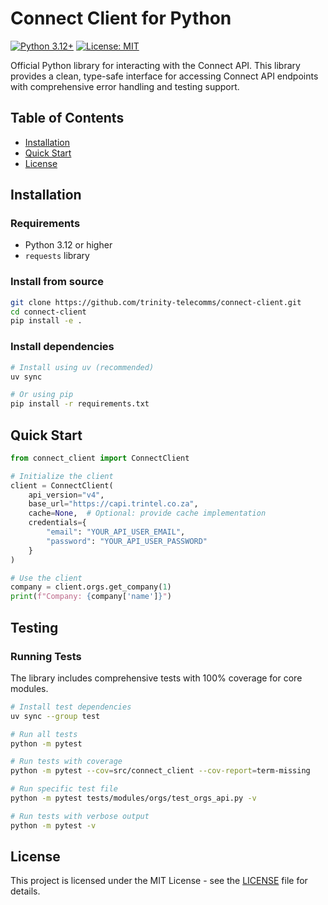 # Connect Client for Python

[![Python 3.12+](https://img.shields.io/badge/python-3.12+-blue.svg)](https://www.python.org/downloads/)
[![License: MIT](https://img.shields.io/badge/License-MIT-yellow.svg)](https://opensource.org/licenses/MIT)

Official Python library for interacting with the Connect API. This library provides a clean, type-safe interface for accessing Connect API endpoints with comprehensive error handling and testing support.

## Table of Contents

- [Installation](#installation)
- [Quick Start](#quick-start)
- [License](#license)

## Installation

### Requirements

- Python 3.12 or higher
- `requests` library

### Install from source

```bash
git clone https://github.com/trinity-telecomms/connect-client.git
cd connect-client
pip install -e .
```

### Install dependencies

```bash
# Install using uv (recommended)
uv sync

# Or using pip
pip install -r requirements.txt
```

## Quick Start

```python
from connect_client import ConnectClient

# Initialize the client
client = ConnectClient(
    api_version="v4",
    base_url="https://capi.trintel.co.za",
    cache=None,  # Optional: provide cache implementation
    credentials={
        "email": "YOUR_API_USER_EMAIL",
        "password": "YOUR_API_USER_PASSWORD"
    }
)

# Use the client
company = client.orgs.get_company(1)
print(f"Company: {company['name']}")
```

## Testing

### Running Tests

The library includes comprehensive tests with 100% coverage for core modules.

```bash
# Install test dependencies
uv sync --group test

# Run all tests
python -m pytest

# Run tests with coverage
python -m pytest --cov=src/connect_client --cov-report=term-missing

# Run specific test file
python -m pytest tests/modules/orgs/test_orgs_api.py -v

# Run tests with verbose output
python -m pytest -v
```

## License

This project is licensed under the MIT License - see the [LICENSE](LICENSE) file for details.